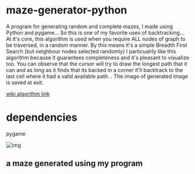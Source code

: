 # maze-generator-python
A program for generating random and complete mazes, I made using Python and pygame...
So this is one of my favorite uses of backtracking... At it's core, this algorithm is used when you require ALL nodes of graph to
be traversed, in a random manner. By this means it's a simple Breadth First Search (but neighbour nodes selected randomly)
I particualrly like this algorithm because it guarantees completeness and it's pleasant to 
visualize too. You can observe that the cursor will try to draw the longest path that it can and as long as it finds that its
backed in a corner it'll backtrack to the last cell where it had a valid available path... The image of generated image is saved at exit.

 [wiki algorithm link](https://en.wikipedia.org/wiki/Maze_generation_algorithm#Iterative_implementation)

# dependencies
pygame


![img](https://i.ibb.co/C7jF0dW/sc-1597993104.png)
## a maze generated using my program
